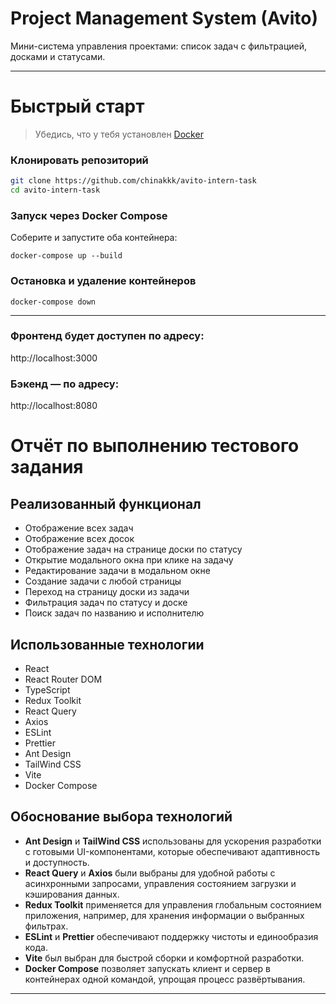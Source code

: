# Project Management System (Avito)

Мини-система управления проектами: список задач с фильтрацией, досками и статусами.

---

#  Быстрый старт

> Убедись, что у тебя установлен [Docker](https://www.docker.com/products/docker-desktop)

### Клонировать репозиторий

```bash
git clone https://github.com/chinakkk/avito-intern-task
cd avito-intern-task
```

### Запуск через Docker Compose

Соберите и запустите оба контейнера:
```
docker-compose up --build
```

### Остановка и удаление контейнеров

```
docker-compose down
```


---

### Фронтенд будет доступен по адресу:
http://localhost:3000

### Бэкенд — по адресу:
http://localhost:8080


# Отчёт по выполнению тестового задания

## Реализованный функционал

- Отображение всех задач
- Отображение всех досок
- Отображение задач на странице доски по статусу
- Открытие модального окна при клике на задачу
- Редактирование задачи в модальном окне
- Создание задачи с любой страницы
- Переход на страницу доски из задачи
- Фильтрация задач по статусу и доске
- Поиск задач по названию и исполнителю

## Использованные технологии

- React
- React Router DOM
- TypeScript
- Redux Toolkit
- React Query
- Axios
- ESLint
- Prettier
- Ant Design
- TailWind CSS
- Vite
- Docker Compose

## Обоснование выбора технологий

- **Ant Design** и **TailWind CSS** использованы для ускорения разработки с готовыми UI-компонентами, которые обеспечивают адаптивность и доступность.
- **React Query** и **Axios** были выбраны для удобной работы с асинхронными запросами, управления состоянием загрузки и кэширования данных.
- **Redux Toolkit** применяется для управления глобальным состоянием приложения, например, для хранения информации о выбранных фильтрах.
- **ESLint** и **Prettier** обеспечивают поддержку чистоты и единообразия кода.
- **Vite** был выбран для быстрой сборки и комфортной разработки.
- **Docker Compose** позволяет запускать клиент и сервер в контейнерах одной командой, упрощая процесс развёртывания.


---
